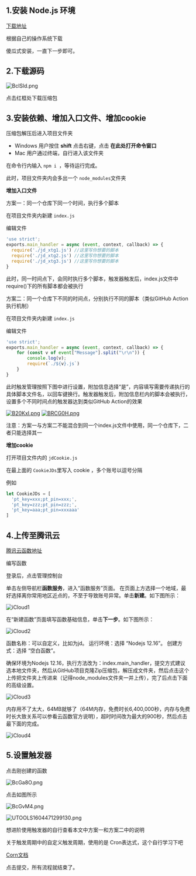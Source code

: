 ## 1.安装 Node.js 环境

[下载地址](https://nodejs.org/zh-tw/download/ )

根据自己的操作系统下载

傻瓜式安装，一直下一步即可。



## 2.下载源码

![BclSld.png](https://s1.ax1x.com/2020/11/04/BclSld.png)

点击红框处下载压缩包

## 3.安装依赖、增加入口文件、增加cookie

压缩包解压后进入项目文件夹

- Windows 用户按住  **shift** 点击右键，点击 **在此处打开命令窗口**
- Mac 用户通过终端，自行进入该文件夹

在命令行内输入 `npm i `，等待运行完成。

此时，项目文件夹内会多出一个 `node_modules`文件夹

 **增加入口文件**

方案一：同一个仓库下同一个时间，执行多个脚本

在项目文件夹内新建 `index.js`

编辑文件

```javascript
'use strict';
exports.main_handler = async (event, context, callback) => {
  require('./jd_xtg1.js') //这里写你想要的脚本
  require('./jd_xtg2.js') //这里写你想要的脚本
  require('./jd_xtg3.js') //这里写你想要的脚本
}

```
此时，同一时间点下，会同时执行多个脚本，触发器触发后，index.js文件中require()下的所有脚本都会被执行

方案二：同一个仓库下不同的时间点，分别执行不同的脚本（类似GitHub Action执行机制）

在项目文件夹内新建 `index.js`

编辑文件

```javascript
'use strict';
exports.main_handler = async (event, context, callback) => {
    for (const v of event["Message"].split("\r\n")) {
        console.log(v);
        require(`./${v}.js`)
    }
}

```

此时触发管理按照下图中进行设置，附加信息选择“是”，内容填写需要传递执行的具体脚本文件名，以回车键换行。触发器触发后，附加信息栏内的脚本会被执行，设置多个不同时间点的触发器达到类似GitHub Action的效果


[![B20KxI.png](https://s1.ax1x.com/2020/11/05/B20KxI.png)](https://imgchr.com/i/B20KxI)
[![BRCG0H.png](https://s1.ax1x.com/2020/11/05/BRCG0H.png)](https://imgchr.com/i/BRCG0H)

注意：方案一与方案二不能混合到同一个index.js文件中使用，同一个仓库下，二者只能选择其一


 **增加cookie**

打开项目文件内的 `jdCookie.js`

在最上面的 `CookieJDs`里写入 cookie ，多个账号以逗号分隔

例如

```javascript
let CookieJDs = [
  'pt_key=xxx;pt_pin=xxx;', 
  'pt_key=zzz;pt_pin=zzz;',
  'pt_key=aaa;pt_pin=xxxaaa'
]
```



## 4.上传至腾讯云

[腾讯云函数地址]( https://console.cloud.tencent.com/scf/index )

编写函数

登录后，点击管理控制台

单击左侧导航栏**函数服务**，进入“函数服务”页面。
在页面上方选择一个地域，最好选择离你常用地区近点的，不至于导致账号异常。单击**新建**。如下图所示：

![iCloud1](./icon/iCloud1.png)

在“新建函数”页面填写函数基础信息，单击**下一步**。如下图所示：

![iCloud2](./icon/iCloud2.png)

函数名称：可以自定义，比如为jd。
运行环境：选择 “Nodejs 12.16”。
创建方式：选择 “空白函数”。

确保环境为Nodejs 12.16，执行方法改为：index.main_handler，提交方式建议选本地文件夹，然后从GitHub项目克隆Zip压缩包，解压成文件夹，然后点击这个上传把文件夹上传进来（记得node_modules文件夹一并上传），完了后点击下面的高级设置。

![iCloud3](./icon/iCloud3.png)

内存用不了太大，64MB就够了（64M内存，免费时长6,400,000秒，内存与免费时长大致关系可以参看云函数官方说明），超时时间改为最大的900秒，然后点击最下面的完成。

![iCloud4](./icon/iCloud4.png)

## 5.设置触发器

点击刚创建的函数

![BcGa8O.png](https://s1.ax1x.com/2020/11/04/BcGa8O.png)

点击如图所示

![BcGvM4.png](https://s1.ax1x.com/2020/11/04/BcGvM4.png)

![UTOOLS1604471299130.png](https://img01.sogoucdn.com/app/a/100520146/f8d70ea4f8e08d9e87ec8c13474f22c3)

想进阶使用触发器的自行查看本文中方案一和方案二中的说明

关于触发周期中的自定义触发周期，使用的是 Cron表达式，这个自行学习下吧

[Corn文档](https://cloud.tencent.com/document/product/583/9708#cron-.E8.A1.A8.E8.BE.BE.E5.BC.8F)



点击提交，所有流程就结束了。

